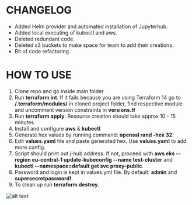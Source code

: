 # CHANGELOG

* Added Helm provider and automated installation of Jupyterhub.
* Added local executing of kubectl and aws.
* Deleted redundant code.
* Deleted s3 buckets to make space for team to add their creations.
* Bit of code refactoring.

# HOW TO USE

1) Clone repo and go inside main folder
2) Run **terraform int**. If it fails because you are using Terraform 14 go to **/.terraform/modules/** in cloned project folder, find respective module and uncomment version constraints in **versions.tf**
3) Run **terraform apply**. Resource creation should take approx 10 - 15 minutes.
4) Install and configure **aws** & **kubectl**
5) Generate hex values by running command: **openssl rand -hex 32**.
6) Edit **values.yaml** file and paste generated hex. Use **values.yaml** to add more config.
7) Script should print out j-hub address. If not, proceed with **aws eks --region eu-central-1 update-kubeconfig --name test-cluster** and **kubectl --namespace=default get svc proxy-public**.
8) Password and login is kept in values.yml file. By default: **admin** and **supersecretpassword!**.
9) To clean up run **terraform destroy**.

![alt text](https://github.com/idrisscharai/terraform-eks/blob/main/jhub-running-python.png?raw=true)
